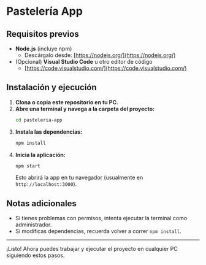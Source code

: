 # Pastelería App

## Requisitos previos

- **Node.js** (incluye npm)
  - Descárgalo desde: [https://nodejs.org/](https://nodejs.org/)
- (Opcional) **Visual Studio Code** u otro editor de código
  - [https://code.visualstudio.com/](https://code.visualstudio.com/)

## Instalación y ejecución

1. **Clona o copia este repositorio en tu PC.**
2. **Abre una terminal y navega a la carpeta del proyecto:**
   ```sh
   cd pasteleria-app
   ```
3. **Instala las dependencias:**
   ```sh
   npm install
   ```
4. **Inicia la aplicación:**
   ```sh
   npm start
   ```
   Esto abrirá la app en tu navegador (usualmente en `http://localhost:3000`).

## Notas adicionales

- Si tienes problemas con permisos, intenta ejecutar la terminal como administrador.
- Si modificas dependencias, recuerda volver a correr `npm install`.

---
¡Listo! Ahora puedes trabajar y ejecutar el proyecto en cualquier PC siguiendo estos pasos.
